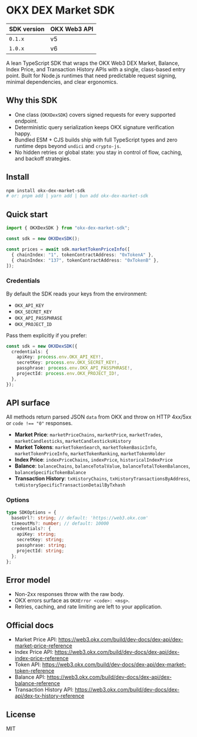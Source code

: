 # OKX DEX Market SDK

| SDK version | OKX Web3 API |
| ----------- | ------------ |
| `0.1.x`     | v5           |
| `1.0.x`     | v6           |

A lean TypeScript SDK that wraps the OKX Web3 DEX Market, Balance, Index Price, and Transaction History APIs with a single, class-based entry point. Built for Node.js runtimes that need predictable request signing, minimal dependencies, and clear ergonomics.

## Why this SDK

- One class (`OKXDexSDK`) covers signed requests for every supported endpoint.
- Deterministic query serialization keeps OKX signature verification happy.
- Bundled ESM + CJS builds ship with full TypeScript types and zero runtime deps beyond `undici` and `crypto-js`.
- No hidden retries or global state: you stay in control of flow, caching, and backoff strategies.

## Install

```bash
npm install okx-dex-market-sdk
# or: pnpm add | yarn add | bun add okx-dex-market-sdk
```

## Quick start

```ts
import { OKXDexSDK } from "okx-dex-market-sdk";

const sdk = new OKXDexSDK();

const prices = await sdk.marketTokenPriceInfo([
  { chainIndex: "1", tokenContractAddress: "0xTokenA" },
  { chainIndex: "137", tokenContractAddress: "0xTokenB" },
]);
```

### Credentials

By default the SDK reads your keys from the environment:

- `OKX_API_KEY`
- `OKX_SECRET_KEY`
- `OKX_API_PASSPHRASE`
- `OKX_PROJECT_ID`

Pass them explicitly if you prefer:

```ts
const sdk = new OKXDexSDK({
  credentials: {
    apiKey: process.env.OKX_API_KEY!,
    secretKey: process.env.OKX_SECRET_KEY!,
    passphrase: process.env.OKX_API_PASSPHRASE!,
    projectId: process.env.OKX_PROJECT_ID!,
  },
});
```

## API surface

All methods return parsed JSON `data` from OKX and throw on HTTP 4xx/5xx or `code !== "0"` responses.

- **Market Price**: `marketPriceChains`, `marketPrice`, `marketTrades`, `marketCandlesticks`, `marketCandlesticksHistory`
- **Market Tokens**: `marketTokenSearch`, `marketTokenBasicInfo`, `marketTokenPriceInfo`, `marketTokenRanking`, `marketTokenHolder`
- **Index Price**: `indexPriceChains`, `indexPrice`, `historicalIndexPrice`
- **Balance**: `balanceChains`, `balanceTotalValue`, `balanceTotalTokenBalances`, `balanceSpecificTokenBalance`
- **Transaction History**: `txHistoryChains`, `txHistoryTransactionsByAddress`, `txHistorySpecificTransactionDetailByTxhash`

### Options

```ts
type SDKOptions = {
  baseUrl?: string; // default: 'https://web3.okx.com'
  timeoutMs?: number; // default: 10000
  credentials?: {
    apiKey: string;
    secretKey: string;
    passphrase: string;
    projectId: string;
  };
};
```

## Error model

- Non-2xx responses throw with the raw body.
- OKX errors surface as `OKXError <code>: <msg>`.
- Retries, caching, and rate limiting are left to your application.

## Official docs

- Market Price API: https://web3.okx.com/build/dev-docs/dex-api/dex-market-price-reference
- Index Price API: https://web3.okx.com/build/dev-docs/dex-api/dex-index-price-reference
- Token API: https://web3.okx.com/build/dev-docs/dex-api/dex-market-token-reference
- Balance API: https://web3.okx.com/build/dev-docs/dex-api/dex-balance-reference
- Transaction History API: https://web3.okx.com/build/dev-docs/dex-api/dex-tx-history-reference

## License

MIT
